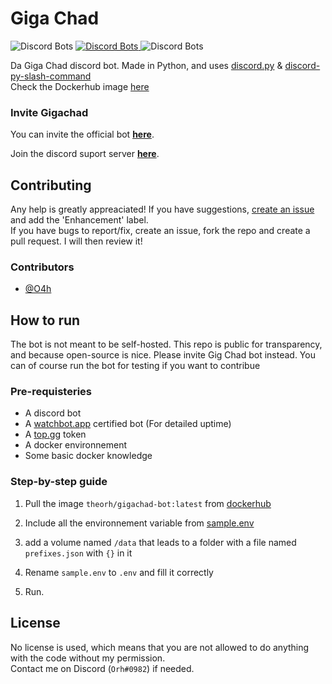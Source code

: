 # Giga Chad 
![Discord Bots](https://top.gg/api/widget/status/843550872293867570.svg?noavatar=true) [![Discord Bots](https://top.gg/api/widget/upvotes/843550872293867570.svg?noavatar=true) ](https://top.gg/bot/843550872293867570) ![Discord Bots](https://top.gg/api/widget/servers/843550872293867570.svg?noavatar=true)

Da Giga Chad discord bot. Made in Python, and uses [discord.py](https://github.com/Rapptz/discord.py) & [discord-py-slash-command](https://github.com/eunwoo1104/discord-py-slash-command)  
Check the Dockerhub image [here](https://hub.docker.com/repository/docker/theorh/gigachad-bot)
### Invite Gigachad  
  
You can invite the official bot **[here](https://discord.com/oauth2/authorize?client_id=843550872293867570&permissions=67584&scope=bot%20applications.commands)**.  
  
Join the discord suport server **[here](https://discord.gg/atPkjGgDBD)**.  
  
## Contributing  
Any help is greatly appreaciated! If you have suggestions, [create an issue](https://github.com/o4h/gigachad-bot/issues/new) and add the 'Enhancement' label. <br>
If you have bugs to report/fix, create an issue, fork the repo and create a pull request. I will then review it!  
  
### Contributors  
  
* [@O4h](https://github.com/o4h/)  
  
  
## How to run  
The bot is not meant to be self-hosted. This repo is public for transparency, and because open-source is nice.
Please invite Gig Chad bot instead. 
You can of course run the bot for testing if you want to contribue

### Pre-requisteries  
* A discord bot
* A [watchbot.app](https://watchbot.app) certified bot (For detailed uptime)
* A [top.gg](https://top.gg) token  
* A docker environnement
* Some basic docker knowledge
  
### Step-by-step guide  
1. Pull the image `theorh/gigachad-bot:latest` from [dockerhub](https://hub.docker.com/repository/docker/theorh/gigachad-bot)


2. Include all the environnement variable from [sample.env](https://github.com/O4h/gigachad-bot/blob/main/sample.env)
  

3. add a volume named `/data` that leads to a folder with a file named `prefixes.json` with `{}` in it


4. Rename `sample.env` to `.env` and fill it correctly  


5. Run.

## License
No license is used, which means that you are not allowed to do anything with the code without my permission. <br>
Contact me on Discord (`Orh#0982`) if needed.